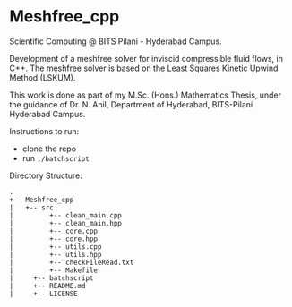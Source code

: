 # Meshfree_cpp

Scientific Computing @ BITS Pilani - Hyderabad Campus.

Development of a meshfree solver for inviscid compressible fluid flows, in C++. The meshfree solver is based on the Least Squares
Kinetic Upwind Method (LSKUM).

This work is done as part of my M.Sc. (Hons.) Mathematics Thesis, under the guidance of Dr. N. Anil, Department of Hyderabad, BITS-Pilani Hyderabad Campus.

Instructions to run:

* clone the repo
* run `./batchscript`

Directory Structure: 
```
.
+-- Meshfree_cpp
|   +-- src
|		  +-- clean_main.cpp
|		  +-- clean_main.hpp
|		  +-- core.cpp
|		  +-- core.hpp
|		  +-- utils.cpp
|		  +-- utils.hpp
|		  +-- checkFileRead.txt
|		  +-- Makefile   
|	  +-- batchscript
|	  +-- README.md
|	  +-- LICENSE
```


